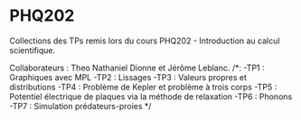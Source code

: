 # PHQ202
Collections des TPs remis lors du cours PHQ202 - Introduction au calcul scientifique.

Collaborateurs : Theo Nathaniel Dionne et Jérôme Leblanc.
/*:
-TP1 : Graphiques avec MPL
-TP2 : Lissages
-TP3 : Valeurs propres et distributions
-TP4 : Problème de Kepler et problème à trois corps
-TP5 : Potentiel électrique de plaques via la méthode de relaxation
-TP6 : Phonons
-TP7 : Simulation prédateurs-proies
*/
